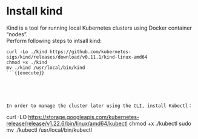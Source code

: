 # Install kind

Kind is a tool for running local Kubernetes clusters using Docker container “nodes”.    
Perform following steps to intsall kind:
```
curl -Lo ./kind https://github.com/kubernetes-sigs/kind/releases/download/v0.11.1/kind-linux-amd64  
chmod +x ./kind  
mv ./kind /usr/local/bin/kind
```{{execute}}  
    
      
       
       

In order to manage the cluster later using the CLI, install Kubectl：    
```
curl -LO https://storage.googleapis.com/kubernetes-release/release/v1.22.6/bin/linux/amd64/kubectl
chmod +x ./kubectl
sudo mv ./kubectl /usr/local/bin/kubectl
```{{execute}}


